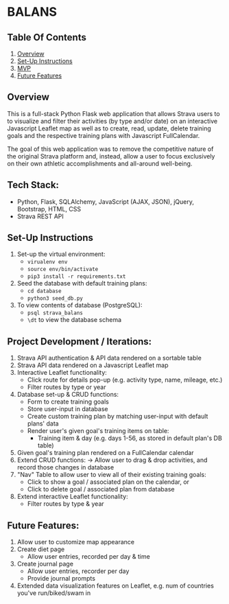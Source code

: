 # BALANS

## Table Of Contents
1. [Overview](#overview)
2. [Set-Up Instructions](#set-up-instructions)
3. [MVP](#mvp)
4. [Future Features](#future-features)


## Overview
This is a full-stack Python Flask web application that allows Strava users to to visualize and filter their activities (by type and/or date) on an interactive Javascript Leaflet map as well as to create, read, update, delete training goals and the respective training plans with Javascript FullCalendar. 

The goal of this web application was to remove the competitive nature of the original Strava platform and, instead, allow a user to focus exclusively on their own athletic accomplishments and all-around well-being.

## Tech Stack: 
* Python, Flask, SQLAlchemy, JavaScript (AJAX, JSON), jQuery, Bootstrap, HTML, CSS
* Strava REST API

## Set-Up Instructions
1. Set-up the virtual environment:
    * `virualenv env`
    * `source env/bin/activate`
    * `pip3 install -r requirements.txt`
2. Seed the database with default training plans:
    * `cd database`
    * `python3 seed_db.py`
3. To view contents of database (PostgreSQL):
    * `psql strava_balans`
    * `\dt` to view the database schema


## Project Development / Iterations:
1. Strava API authentication & API data rendered on a sortable table
2. Strava API data rendered on a Javascript Leaflet map
3. Interactive Leaflet functionality:
    * Click route for details pop-up (e.g. activity type, name, mileage, etc.)
    * Filter routes by type or year
4. Database set-up & CRUD functions:
    * Form to create training goals
    * Store user-input in database
    * Create custom training plan by matching user-input with default plans' data
    * Render user's given goal's training items on table:
        * Training item & day (e.g. days 1-56, as stored in default plan's DB table)
5. Given goal's training plan rendered on a FullCalendar calendar
6. Extend CRUD functions:
    -> Allow user to drag & drop activities, and record those changes in database
7. "Nav" Table to allow user to view all of their existing training goals:
    * Click to show a goal / associated plan on the calendar, or
    * Click to delete goal / associated plan from database
8. Extend interactive Leaflet functionality:
    * Filter routes by type & year

## Future Features:
1. Allow user to customize map appearance
2. Create diet page
    * Allow user entries, recorded per day & time
3. Create journal page
    * Allow user entries, recorder per day
    * Provide journal prompts
4. Extended data visualization features on Leaflet, e.g. num of countries you've run/biked/swam in